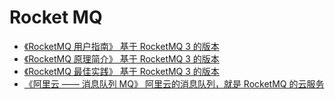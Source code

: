 # Rocket MQ

- [《RocketMQ 用户指南》 基于 RocketMQ 3 的版本](http://gd-rus-public.cn-hangzhou.oss-pub.aliyun-inc.com/attachment/201604/08/20160408164726/RocketMQ_userguide.pdf)
- [《RocketMQ 原理简介》 基于 RocketMQ 3 的版本](http://gd-rus-public.cn-hangzhou.oss-pub.aliyun-inc.com/attachment/201604/08/20160408165024/RocketMQ_design.pdf)
- [《RocketMQ 最佳实践》 基于 RocketMQ 3 的版本](http://gd-rus-public.cn-hangzhou.oss-pub.aliyun-inc.com/attachment/201604/08/20160408164929/RocketMQ_experience.pdf)
- [《阿里云 —— 消息队列 MQ》 阿里云的消息队列，就是 RocketMQ 的云服务](https://help.aliyun.com/product/29530.html?spm=a2c4g.11186623.6.540.68cc5b3aZYDU2Y)
